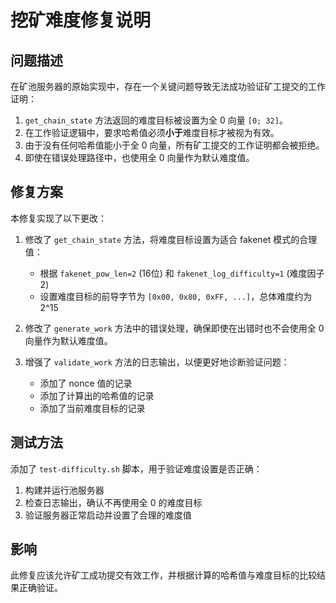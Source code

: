 # 挖矿难度修复说明

## 问题描述

在矿池服务器的原始实现中，存在一个关键问题导致无法成功验证矿工提交的工作证明：

1. `get_chain_state` 方法返回的难度目标被设置为全 0 向量 `[0; 32]`。
2. 在工作验证逻辑中，要求哈希值必须**小于**难度目标才被视为有效。
3. 由于没有任何哈希值能小于全 0 向量，所有矿工提交的工作证明都会被拒绝。
4. 即使在错误处理路径中，也使用全 0 向量作为默认难度值。

## 修复方案

本修复实现了以下更改：

1. 修改了 `get_chain_state` 方法，将难度目标设置为适合 fakenet 模式的合理值：
   - 根据 `fakenet_pow_len=2` (16位) 和 `fakenet_log_difficulty=1` (难度因子2)
   - 设置难度目标的前导字节为 `[0x00, 0x80, 0xFF, ...]`，总体难度约为 2^15

2. 修改了 `generate_work` 方法中的错误处理，确保即使在出错时也不会使用全 0 向量作为默认难度值。

3. 增强了 `validate_work` 方法的日志输出，以便更好地诊断验证问题：
   - 添加了 nonce 值的记录
   - 添加了计算出的哈希值的记录
   - 添加了当前难度目标的记录

## 测试方法

添加了 `test-difficulty.sh` 脚本，用于验证难度设置是否正确：

1. 构建并运行池服务器
2. 检查日志输出，确认不再使用全 0 的难度目标
3. 验证服务器正常启动并设置了合理的难度值

## 影响

此修复应该允许矿工成功提交有效工作，并根据计算的哈希值与难度目标的比较结果正确验证。 
 
